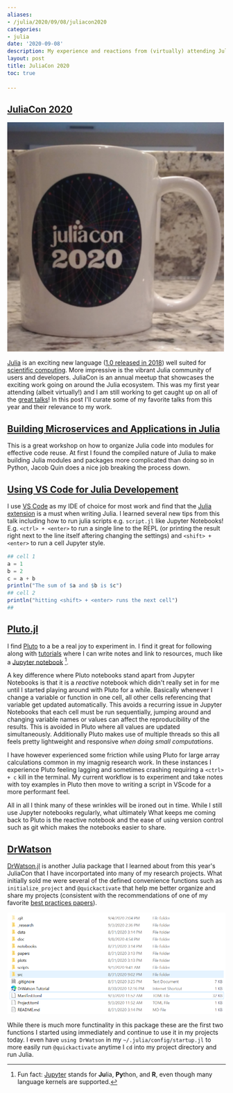 ```yaml
---
aliases:
- /julia/2020/09/08/juliacon2020
categories:
- julia
date: '2020-09-08'
description: My experience and reactions from (virtually) attending JuliaCon
layout: post
title: JuliaCon 2020
toc: true

---
```


## [JuliaCon 2020](https://juliacon.org/2020/)

![mug shot](JuliaCon2020/mugshots.jpg)

[Julia](https://julialang.org/) is an exciting new language ([1.0 released in 2018](https://julialang.org/blog/2018/08/one-point-zero/)) well suited for [scientific computing](https://julialang.org/assets/research/julia-fresh-approach-BEKS.pdf). More impressive is the vibrant Julia community of users and developers. JuliaCon is an annual meetup that showcases the exciting work going on around the Julia ecosystem. This was my first year attending (albeit virtually!) and I am still working to get caught up on all of the [great talks](https://www.youtube.com/playlist?list=PLP8iPy9hna6Tl2UHTrm4jnIYrLkIcAROR)! In this post I'll curate some of my favorite talks from this year and their relevance to my work.


## [Building Microservices and Applications in Julia](https://www.youtube.com/watch?v=uLhXgt_gKJc&t=2424s)

This is a great workshop on how to organize Julia code into modules for effective code reuse. At first I found the compiled nature of Julia to make building Julia modules and packages more complicated than doing so in Python, Jacob Quin does a nice job breaking the process down.

## [Using VS Code for Julia Developement](https://www.youtube.com/watch?v=IdhnP00Y1Ks&t=900s)

I use [VS Code](https://code.visualstudio.com/) as my IDE of choice for most work and find that the [Julia extension](https://github.com/julia-vscode/julia-vscode) is a must when writing Julia. I learned several new tips from this talk including how to run julia scripts e.g. `script.jl` like Jupyter Notebooks! E.g. `<ctrl> + <enter>` to run a single line to the REPL (or printing the result right next to the line itself aftering changing the settings) and `<shift> + <enter>` to run a cell Jupyter style.

```julia
## cell 1
a = 1
b = 2
c = a + b
println("The sum of $a and $b is $c")
## cell 2
println("hitting <shift> + <enter> runs the next cell")
##
```

## [Pluto.jl](https://www.youtube.com/watch?v=IAF8DjrQSSk)

I find [Pluto](https://github.com/fonsp/Pluto.jl) to a be a real joy to experiment in. I find it great for following along with [tutorials](https://www.youtube.com/watch?v=DGojI9xcCfg) where I can write notes and link to resources, much like a [Jupyter notebook](https://jupyter.org/) [^1].

 A key difference where Pluto notebooks stand apart from Jupyter Notebooks is that it is a _reactive_ notebook which didn't really set in for me until I started playing around with Pluto for a while. Basically whenever I change a variable or function in one cell, all other cells referencing that variable get updated automatically. This avoids a recurring issue in Jupyter Notebooks that each cell must be run sequentially, jumping around and changing variable names or values can affect the reproducibility of the results. This is avoided in Pluto where all values are updated simultaneously. Additionally Pluto makes use of multiple threads so this all feels pretty lightweight and responsive _when doing small computations_.

 I have however experienced some friction while using Pluto for large array calculations common in my imagnig research work. In these instances I experience Pluto feeling lagging and sometimes crashing requiring a `<ctrl> + c` kill in the terminal. My current workflow is to experiment and take notes with toy examples in Pluto then move to writing a script in VScode for a more performant feel.

All in all I think many of these wrinkles will be ironed out in time. While I still use Jupyter notebooks regularly, what ultimately What keeps me coming back to Pluto is the reactive notebook and the ease of using version control such as git which makes the notebooks easier to share.

## [DrWatson](https://www.youtube.com/watch?v=jKATlEAu8eE&list=PLP8iPy9hna6Tl2UHTrm4jnIYrLkIcAROR&index=38&t=0s)

[DrWatson.jl](https://juliadynamics.github.io/DrWatson.jl/dev/) is another Julia package that I learned about from this year's JuliaCon that I have incorportated into many of my research projects. What initially sold me were several of the defined convenience functions such as `initialize_project` and `@quickactivate` that help me better organize and share my projects (consistent with the recommendations of one of my favorite [best practices papers](https://journals.plos.org/ploscompbiol/article?id=10.1371/journal.pcbi.1005510)).

![](JuliaCon2020/DrWatson_directories.PNG "Sample DrWatson directory structure as viewed in Windows Explorer")

 While there is much more functinality in this package these are the first two functions I started using immediately and continue to use it in my projects today. I even have `using DrWatson` in my `~/.julia/config/startup.jl` to more easily run `@quickactivate` anytime I `cd` into my project directory and run Julia.

[^1]: Fun fact: [Jupyter](https://en.wikipedia.org/wiki/Project_Jupyter) stands for **Ju**lia, **Py**thon, and **R**, even though many language kernels are supported.
